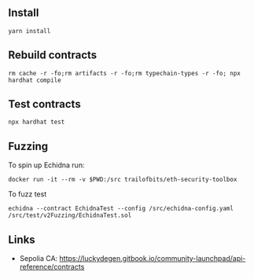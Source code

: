 ## Install

```
yarn install

```

## Rebuild contracts

```
rm cache -r -fo;rm artifacts -r -fo;rm typechain-types -r -fo; npx hardhat compile
```

## Test contracts

```
npx hardhat test
```

## Fuzzing

To spin up Echidna run:
```
docker run -it --rm -v $PWD:/src trailofbits/eth-security-toolbox
```

To fuzz test
```
echidna --contract EchidnaTest --config /src/echidna-config.yaml /src/test/v2Fuzzing/EchidnaTest.sol
```

## Links

- Sepolia CA: https://luckydegen.gitbook.io/community-launchpad/api-reference/contracts